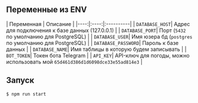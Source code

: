 ## Переменные из ENV

| Переменная | Описание |
|----:|:----:|:----------|
| `DATABASE_HOST`| Адрес для подключения к базе данных (127.0.0.1) |
| `DATABASE_PORT`| Порт (`5432` по умолчанию для PostgreSQL) |
| `DATABASE_USER`| Имя юзера бд (`postgres`  по умолчанию для PostgreSQL) |
| `DATABASE_PASSWORD`| Пароль к базе данных |
| `DATABASE_NAME`| Имя таблицы в которую будем записывать |
| `BOT_TOKEN`| Токен бота Telegram |
| `API_KEY`| API-ключ для погоды, можно использовать мой `65d461d386d1d6098dce33e55ad814e3` |

## Запуск
```bash
$ npm run start
```